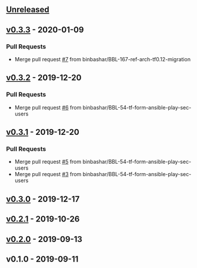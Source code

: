 <a name="unreleased"></a>
## [Unreleased]


<a name="v0.3.3"></a>
## [v0.3.3] - 2020-01-09
### Pull Requests
- Merge pull request [#7](https://github.com/binbashar/terraform-aws-ec2-basic-layout/issues/7) from binbashar/BBL-167-ref-arch-tf0.12-migration


<a name="v0.3.2"></a>
## [v0.3.2] - 2019-12-20
### Pull Requests
- Merge pull request [#6](https://github.com/binbashar/terraform-aws-ec2-basic-layout/issues/6) from binbashar/BBL-54-tf-form-ansible-play-sec-users


<a name="v0.3.1"></a>
## [v0.3.1] - 2019-12-20
### Pull Requests
- Merge pull request [#5](https://github.com/binbashar/terraform-aws-ec2-basic-layout/issues/5) from binbashar/BBL-54-tf-form-ansible-play-sec-users
- Merge pull request [#3](https://github.com/binbashar/terraform-aws-ec2-basic-layout/issues/3) from binbashar/BBL-54-tf-form-ansible-play-sec-users


<a name="v0.3.0"></a>
## [v0.3.0] - 2019-12-17

<a name="v0.2.1"></a>
## [v0.2.1] - 2019-10-26

<a name="v0.2.0"></a>
## [v0.2.0] - 2019-09-13

<a name="v0.1.0"></a>
## v0.1.0 - 2019-09-11

[Unreleased]: https://github.com/binbashar/terraform-aws-ec2-basic-layout/compare/v0.3.3...HEAD
[v0.3.3]: https://github.com/binbashar/terraform-aws-ec2-basic-layout/compare/v0.3.2...v0.3.3
[v0.3.2]: https://github.com/binbashar/terraform-aws-ec2-basic-layout/compare/v0.3.1...v0.3.2
[v0.3.1]: https://github.com/binbashar/terraform-aws-ec2-basic-layout/compare/v0.3.0...v0.3.1
[v0.3.0]: https://github.com/binbashar/terraform-aws-ec2-basic-layout/compare/v0.2.1...v0.3.0
[v0.2.1]: https://github.com/binbashar/terraform-aws-ec2-basic-layout/compare/v0.2.0...v0.2.1
[v0.2.0]: https://github.com/binbashar/terraform-aws-ec2-basic-layout/compare/v0.1.0...v0.2.0
